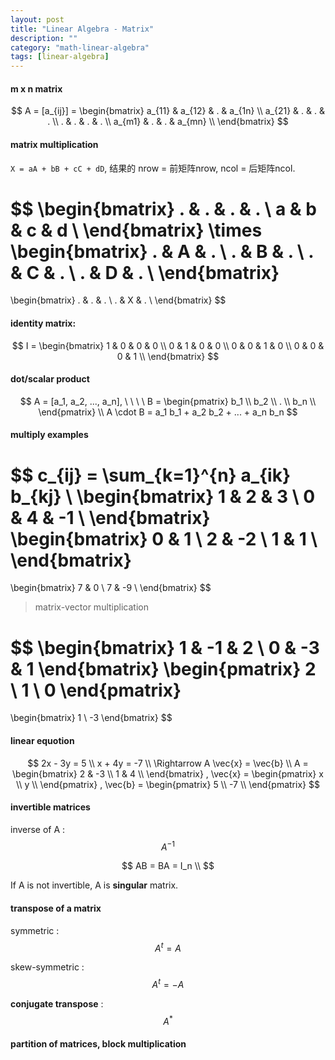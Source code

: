 ```yaml
---
layout: post
title: "Linear Algebra - Matrix"
description: ""
category: "math-linear-algebra"
tags: [linear-algebra]
---
```


<script type="text/javascript" async
  src="https://cdn.mathjax.org/mathjax/latest/MathJax.js?config=TeX-MML-AM_CHTML">
</script>

<script type="text/x-mathjax-config">
MathJax.Hub.Config({
  displayAlign: "left",
  displayIndent: "0em"
});
</script>

#### m x n matrix 

$$
A = [a_{ij}] = 
\begin{bmatrix}
  a_{11} & a_{12} & . & a_{1n} \\
  a_{21} & . & . & . \\  
  . & . & . & . \\
  a_{m1} & . & . & a_{mn} \\
\end{bmatrix}
$$

#### matrix multiplication

`X = aA + bB + cC + dD`, 结果的 nrow = 前矩阵nrow, ncol = 后矩阵ncol.

$$
\begin{bmatrix}
  . & . & . & . \\
  a & b & c & d \\
\end{bmatrix}
 \times 
\begin{bmatrix}
  . & A & . \\
  . & B & . \\
  . & C & . \\
  . & D & . \\
\end{bmatrix}
 = 
\begin{bmatrix}
  . & . & . \\
  . & X & . \\
\end{bmatrix}
$$

#### identity matrix: 

$$ I = 
\begin{bmatrix}
  1 & 0 & 0 & 0 \\
  0 & 1 & 0 & 0 \\  
  0 & 0 & 1 & 0 \\
  0 & 0 & 0 & 1 \\
\end{bmatrix}
$$

#### dot/scalar product

$$
A = [a_1, a_2, ..., a_n], \ \ \ \ 
B = 
\begin{pmatrix}
  b_1 \\
  b_2 \\
  . \\
  b_n \\
\end{pmatrix}
\\
A \cdot B = a_1 b_1 + a_2 b_2 + ... + a_n b_n
$$

#### multiply examples

$$
c_{ij} = \sum_{k=1}^{n} a_{ik} b_{kj}
\\
\begin{bmatrix}
  1 & 2 & 3 \\
  0 & 4 & -1 \\
\end{bmatrix}
\begin{bmatrix}
  0 & 1 \\
  2 & -2 \\
  1 & 1 \\
\end{bmatrix}
=
\begin{bmatrix}
  7 & 0 \\
  7 & -9 \\
\end{bmatrix}
$$

> matrix-vector multiplication

$$
\begin{bmatrix}
  1 & -1 & 2 \\
  0 & -3 & 1
\end{bmatrix}
\begin{pmatrix}
  2 \\
  1 \\
  0
\end{pmatrix}
=
\begin{bmatrix}
  1 \\
  -3
\end{bmatrix}
$$

#### linear equotion

$$
2x - 3y = 5 \\
x + 4y = -7 \\
\Rightarrow
A \vec{x} = \vec{b} \\
A = 
\begin{bmatrix}
  2 & -3 \\
  1 & 4 \\
\end{bmatrix}
, \vec{x} =
\begin{pmatrix}
  x \\
  y \\
\end{pmatrix}
, \vec{b} =
\begin{pmatrix}
  5 \\
  -7 \\
\end{pmatrix}
$$

#### invertible matrices

inverse of A : $$ A^{-1} $$

$$
AB = BA = I_n \\
$$

If A is not invertible, A is __singular__ matrix.

#### transpose of a matrix

symmetric : $$ A^t = A $$

skew-symmetric : $$ A^t = -A $$

__conjugate transpose__ : $$ A^* $$

#### partition of matrices, block multiplication